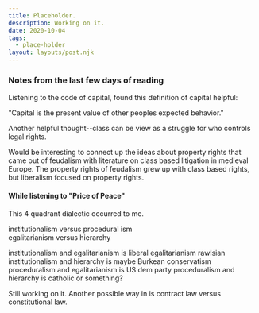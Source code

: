 ```yaml
---
title: Placeholder.
description: Working on it.
date: 2020-10-04
tags:
  - place-holder
layout: layouts/post.njk
---
```


### Notes from the last few days of reading

Listening to the code of capital, found this definition of capital helpful:

"Capital is the present value of other peoples expected behavior."

Another helpful thought--class can be view as a struggle for who controls legal rights. 

Would be interesting to connect up the ideas about property rights that came out of feudalism with literature on class based litigation in medieval Europe. The property rights of feudalism grew up with class based rights, but liberalism focused on property rights. 

#### While listening to "Price of Peace"

This 4 quadrant dialectic occurred to me.

institutionalism versus procedural ism   
egalitarianism versus hierarchy 

institutionalism and egalitarianism is liberal egalitarianism rawlsian
institutionalism and hierarchy is maybe Burkean conservatism 
proceduralism and egalitarianism is US dem party
proceduralism and hierarchy  is catholic or something?

Still working on it. Another possible way in is contract law versus constitutional law. 

